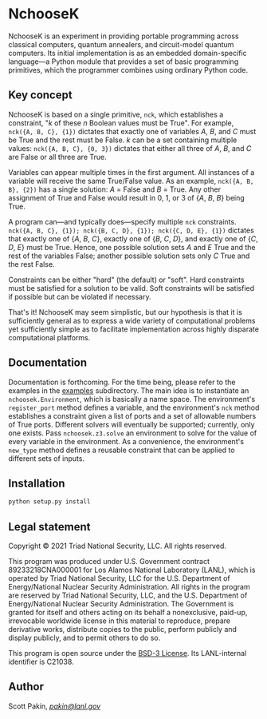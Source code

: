 NchooseK
========

NchooseK is an experiment in providing portable programming across classical computers, quantum annealers, and circuit-model quantum computers.  Its initial implementation is as an embedded domain-specific language—a Python module that provides a set of basic programming primitives, which the programmer combines using ordinary Python code.

Key concept
-----------

NchooseK is based on a single primitive, `nck`, which establishes a constraint, "*k* of these *n* Boolean values must be True".  For example, `nck({A, B, C}, {1})` dictates that exactly one of variables *A*, *B*, and *C* must be True and the rest must be False.  *k* can be a set containing multiple values: `nck({A, B, C}, {0, 3})` dictates that either all three of *A*, *B*, and *C* are False or all three are True.

Variables can appear multiple times in the first argument.  All instances of a variable will receive the same True/False value.  As an example, `nck({A, B, B}, {2})` has a single solution: *A* = False and *B* = True.  Any other assignment of True and False would result in 0, 1, or 3 of {*A*, *B*, *B*} being True.

A program can—and typically does—specify multiple `nck` constraints.  `nck({A, B, C}, {1}); nck({B, C, D}, {1}); nck({C, D, E}, {1})` dictates that exactly one of {*A*, *B*, *C*}, exactly one of {*B*, *C*, *D*}, and exactly one of {*C*, *D*, *E*} must be True.  Hence, one possible solution sets *A* and *E* True and the rest of the variables False; another possible solution sets only *C* True and the rest False.

Constraints can be either "hard" (the default) or "soft".  Hard constraints must be satisfied for a solution to be valid.  Soft constraints will be satisfied if possible but can be violated if necessary.

That's it!  NchooseK may seem simplistic, but our hypothesis is that it is sufficiently general as to express a wide variety of computational problems yet sufficiently simple as to facilitate implementation across highly disparate computational platforms.

Documentation
-------------

Documentation is forthcoming.  For the time being, please refer to the examples in the [examples](examples) subdirectory.  The main idea is to instantiate an `nchoosek.Environment`, which is basically a name space.  The environment's `register_port` method defines a variable, and the environment's `nck` method establishes a constraint given a list of ports and a set of allowable numbers of True ports.  Different solvers will eventually be supported; currently, only one exists.  Pass `nchoosek.z3.solve` an environment to solve for the value of every variable in the environment.  As a convenience, the environment's `new_type` method defines a reusable constraint that can be applied to different sets of inputs.


Installation
------------

```Python
python setup.py install
```

Legal statement
---------------

Copyright © 2021 Triad National Security, LLC.
All rights reserved.

This program was produced under U.S. Government contract 89233218CNA000001 for Los Alamos National Laboratory (LANL), which is operated by Triad National Security, LLC for the U.S.  Department of Energy/National Nuclear Security Administration. All rights in the program are reserved by Triad National Security, LLC, and the U.S. Department of Energy/National Nuclear Security Administration. The Government is granted for itself and others acting on its behalf a nonexclusive, paid-up, irrevocable worldwide license in this material to reproduce, prepare derivative works, distribute copies to the public, perform publicly and display publicly, and to permit others to do so.

This program is open source under the [BSD-3 License](LICENSE.md).  Its LANL-internal identifier is C21038.

Author
------

Scott Pakin, *pakin@lanl.gov*
